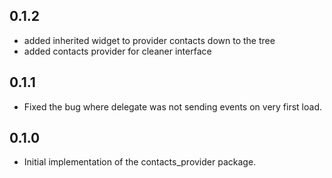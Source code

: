 ## 0.1.2

* added inherited widget to provider contacts down to the tree 
* added contacts provider for cleaner interface

## 0.1.1

* Fixed the bug where delegate was not sending events on very first load.

## 0.1.0

* Initial implementation of the contacts_provider package.


